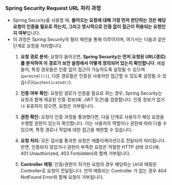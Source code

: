### Spring Security Request URL 처리 과정

- Spring Security를 사용할 때, **들어오는 요청에 대해 가장 먼저 판단하는 것은 해당 요청이 인증을 필요로 하는지, 그리고 명시적으로 인증 없이 접근이 허용되는 요청인지 여부**입니다. 
- 이 과정은 Spring Security의 필터 체인을 통해 이루어지며, 여기서는 다음과 같은 단계로 요청을 처리합니다.
  1. **요청 경로 분석:** 요청이 들어오면, **Spring Security는 먼저 요청된 URL(경로)를 분석하여 이 경로가 보안 설정에서 어떻게 정의되어 있는지 확인합니다**. 예를 들어, 특정 경로들은 인증 없이 접근이 가능하도록 설정될 수 있으며(`permitAll()`), 다른 경로들은 인증된 사용자만 접근할 수 있도록 설정될 수 있습니다(`authenticated()`).

  2. **인증 여부 확인:** 요청된 경로가 인증을 필요로 하는 경우, Spring Security는 요청과 함께 제공된 인증 정보(예: JWT 토큰)를 검증합니다. 인증 정보가 없거나 유효하지 않으면, 요청은 거부됩니다.

  3. **권한 확인:** 요청이 인증 과정을 통과했다면, 다음 단계로 사용자가 해당 요청을 수행할 권한이 있는지 확인합니다. 이는 사용자의 역할이나 권한에 따라 다를 수 있으며, 특정 경로나 작업에 대한 접근을 제한할 수 있습니다.

  4. **요청 처리:** 모든 검사를 통과한 요청은 애플리케이션으로 전달되어 처리됩니다. 반면, 인증되지 않았거나 권한이 부족한 요청은 적절한 HTTP 상태 코드(예: 401 Unauthorized, 403 Forbidden)와 함께 거부됩니다.

  5. **Controller 매핑**: 인증/권한이 허가된 요청의 경우 해당하는 Url과 매핑된 Controller로 요청이 전달됩니다. 만약 매핑되는 Controller 가 없는 경우 404 NotFound Error와 함께 요청이 거부됩니다.

